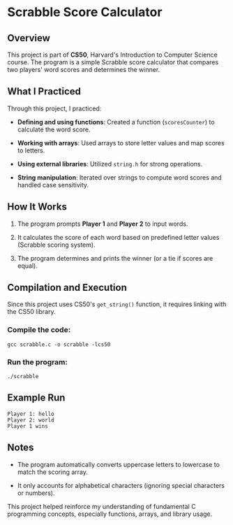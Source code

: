 Scrabble Score Calculator
=========================

Overview
--------

This project is part of **CS50**, Harvard's Introduction to Computer Science course. The program is a simple Scrabble score calculator that compares two players' word scores and determines the winner.

What I Practiced
----------------

Through this project, I practiced:

-   **Defining and using functions**: Created a function (`scoresCounter`) to calculate the word score.

-   **Working with arrays**: Used arrays to store letter values and map scores to letters.

-   **Using external libraries**: Utilized `string.h` for strong operations.

-   **String manipulation**: Iterated over strings to compute word scores and handled case sensitivity.

How It Works
------------

1.  The program prompts **Player 1** and **Player 2** to input words.

2.  It calculates the score of each word based on predefined letter values (Scrabble scoring system).

3.  The program determines and prints the winner (or a tie if scores are equal).

Compilation and Execution
-------------------------

Since this project uses CS50's `get_string()` function, it requires linking with the CS50 library.

### Compile the code:

```
gcc scrabble.c -o scrabble -lcs50

```

### Run the program:

```
./scrabble

```

Example Run
-----------

```
Player 1: hello
Player 2: world
Player 1 wins

```

Notes
-----

-   The program automatically converts uppercase letters to lowercase to match the scoring array.

-   It only accounts for alphabetical characters (ignoring special characters or numbers).

This project helped reinforce my understanding of fundamental C programming concepts, especially functions, arrays, and library usage.